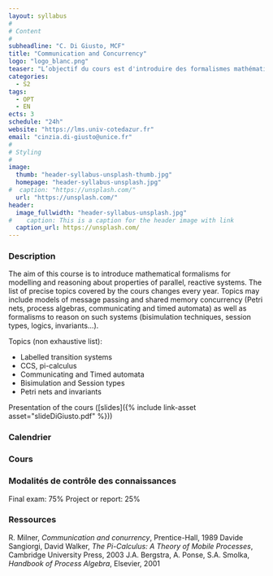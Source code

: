 ```yaml
---
layout: syllabus
#
# Content
#
subheadline: "C. Di Giusto, MCF"
title: "Communication and Concurrency"
logo: "logo_blanc.png"
teaser: "L’objectif du cours est d'introduire des formalismes mathématiques pour modéliser et raisonner sur les propriétés de systèmes parallèles."
categories:
  - S2
tags:
  - OPT
  - EN
ects: 3
schedule: "24h"
website: "https://lms.univ-cotedazur.fr"
email: "cinzia.di-giusto@unice.fr"
#
# Styling
#
image:
  thumb: "header-syllabus-unsplash-thumb.jpg"
  homepage: "header-syllabus-unsplash.jpg"
#  caption: "https://unsplash.com/"
  url: "https://unsplash.com/"
header:
  image_fullwidth: "header-syllabus-unsplash.jpg"
#    caption: This is a caption for the header image with link
  caption_url: https://unsplash.com/  
---
```


### Description ###

The aim of this course is to introduce mathematical formalisms for modelling and reasoning about properties of parallel, reactive systems. The list of precise topics covered by the cours changes every year. Topics may include models of message passing and shared memory concurrency (Petri nets, process algebras, communicating and timed automata) as well as formalisms to reason on such systems (bisimulation techniques, session types, logics, invariants…).

Topics (non exhaustive list):
- Labelled transition systems
- CCS, pi-calculus
- Communicating and Timed automata
- Bisimulation and Session types
- Petri nets and invariants

Presentation of the cours ([slides]({% include link-asset asset="slideDiGiusto.pdf" %}))



### Calendrier ###

### Cours ###

### Modalités de contrôle des connaissances ###
Final exam: 75%
Project or report: 25%

### Ressources ###
R. Milner, *Communication and conurrency*, Prentice-Hall, 1989
Davide Sangiorgi, David Walker, *The Pi-Calculus: A Theory of Mobile Processes*, Cambridge University Press, 2003
J.A. Bergstra, A. Ponse, S.A. Smolka, *Handbook of Process Algebra*, Elsevier, 2001
